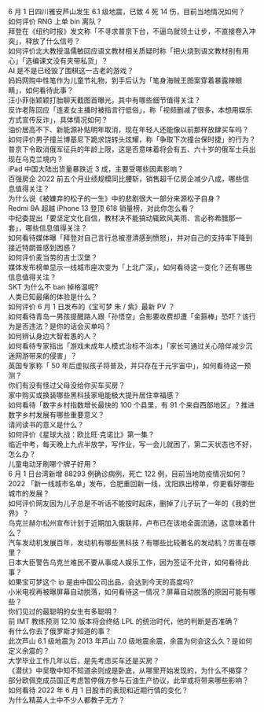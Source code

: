 6 月 1 日四川雅安芦山发生 6.1 级地震，已致 4 死 14 伤，目前当地情况如何？  
如何评价 RNG 上单 bin 离队？  
拜登在《纽约时报》发文称「不寻求普京下台，不逼乌就领土让步，不直接卷入冲突」，释放了什么信号？  
如何评价北大教授温儒敏回应语文教材相关质疑时称「把火烧到语文教材别有用心」「选编课文没有夹带私货」？  
AI 是不是已经毁了围棋这一古老的游戏？  
妈妈网购中性笔作为儿童节礼物，到手后认为「笔身海贼王图案穿着暴露辣眼睛」，如何看待此事？  
汪小菲张颖颖打胎聊天截图首曝光，其中有哪些细节值得关注？  
反诈老陈回应「连麦女主播时被指言行低俗」，称「视频删减了很多，本想用娱乐方式宣传反诈」，具体情况如何？  
油价居高不下、新能源补贴明年取消，现在年轻人还能像以前那样放肆买车吗？  
如何评价男子撞兰博基尼下跪求饶转头炫耀，称「争取下次撞台保时捷」的行为？  
普京下令取消俄军征兵的年龄上限，这是否意味着将会有五、六十岁的俄军士兵出现在乌克兰境内？  
iPad 中国大陆出货量暴跌近 3 成，主要受哪些因素影响？  
百强房企 2022 前五个月业绩规模同比腰斩，销售超千亿房企减少八成，哪些信息值得关注？  
为什么说《被嫌弃的松子的一生》中的悲剧很大一部分来源松子自身？  
Redmi 9A 超越 iPhone 13 登顶 618 销量榜，对此你怎么看？  
中纪委提出「要坚定文化自信，教材决不能搞动辄欧风美雨、言必称希腊那一套」，哪些信息值得关注？  
如何看待媒体曝「拜登对自己言行总被澄清感到愤怒」，并对自己的支持率下降到接近特朗普感到困惑？  
如何评价麦当劳的吉士汉堡？  
媒体发布榜单显示一线城市座次变为「上北广深」，如何看待这一变化？还有哪些信息值得关注？  
SKT 为什么不 ban 掉格温呢?  
人类已知最痛的体验是什么？  
如何评价 6 月 1 日发布的《宝可梦 朱 / 紫》最新 PV ？  
如何看待青岛一男孩提醒路人跟「孙悟空」合影要收费却遭「金箍棒」恐吓？该行为是否违法？是你的话会买单吗？  
如何辨认身边大智若愚的人？  
如何看待专家指出「游戏未成年人模式治标不治本」「家长可通过关心陪伴减少沉迷网游带来的侵害」？  
英国专家称「 50 年后虚拟孩子将普及，并只存在于元宇宙中」，如何看待这一预测？  
你们有没有怪过父母没给你买车买房？  
家中购买或换装哪些黑科技家电能极大提升居住幸福感？  
如何看待「数字乡村指数增长最快的 100 个县里，有 91 个来自西部地区」？推进数字乡村发展有哪些重要意义？  
请问读书的意义是什么？  
如何评价《星球大战：欧比旺·克诺比》第一集？  
临近中考，每天晚上九点半放学，写作业，写一会儿就困了，第二天状态也不好，怎么办？  
儿童电动牙刷哪个牌子好用？  
6 月 1 日台湾新增 88293 例确诊病例，死亡 122 例，目前当地防疫情况如何？  
2022 「新一线城市名单」发布，合肥重回新一线，沈阳跌出榜单，你更看好哪些城市的发展？  
如何评价网友因为儿子总是不听话不能按时起床，删掉了儿子玩了一年的《我的世界》？  
乌克兰赫尔松州宣布计划于近期加入俄联邦，卢布已在该地全面流通，这意味着什么？  
汽车发动机发展百年，发动机有哪些黑科技？有哪些比较著名的发动机？厉害在哪里？  
日本大臣警告乌克兰难民不要从事成人娱乐工作，因为签证不允许，如何看待此事？  
如果宝可梦这个 ip 是由中国公司出品，会达到今天的高度吗?  
小米电视再被曝屏幕自动脱落，如何看待这一情况？屏幕自动脱落的原因可能有哪些？  
你们见过的最聪明的女生有多聪明？  
前 IMT 教练预测 12.10 版本将会终结 LPL 的统治时代，他的判断是否准确？  
有什么你去了俄罗斯才知道的事？  
此次芦山 6.1 级地震为 2013 年芦山 7.0 级地震余震，余震为何会这么久？是如何定义余震的？  
大学毕业工作几年以后，是先考虑买车还是买房？  
《潜伏》中吴敬中知不知道余则成是卧底，从哪里开始发现的，为什么不揭穿？  
部分欧佩克成员国正考虑暂停俄方参与石油生产协议，此举或将带来哪些影响？  
如何看待 2022 年 6 月 1 日股市的表现和近期行情的变化？  
为什么精英人士中不少人都教子无方？  
